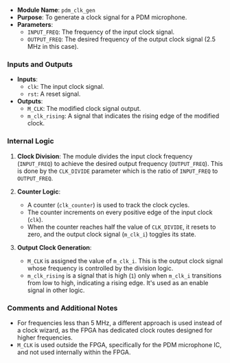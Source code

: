 - **Module Name**: `pdm_clk_gen`
- **Purpose**: To generate a clock signal for a PDM microphone.
- **Parameters**:
  - `INPUT_FREQ`: The frequency of the input clock signal.
  - `OUTPUT_FREQ`: The desired frequency of the output clock signal (2.5 MHz in this case).

### Inputs and Outputs

- **Inputs**:
  - `clk`: The input clock signal.
  - `rst`: A reset signal.
- **Outputs**:
  - `M_CLK`: The modified clock signal output.
  - `m_clk_rising`: A signal that indicates the rising edge of the modified clock.

### Internal Logic

1. **Clock Division**: The module divides the input clock frequency (`INPUT_FREQ`) to achieve the desired output frequency (`OUTPUT_FREQ`). This is done by the `CLK_DIVIDE` parameter which is the ratio of `INPUT_FREQ` to `OUTPUT_FREQ`.

2. **Counter Logic**:

   - A counter (`clk_counter`) is used to track the clock cycles.
   - The counter increments on every positive edge of the input clock (`clk`).
   - When the counter reaches half the value of `CLK_DIVIDE`, it resets to zero, and the output clock signal (`m_clk_i`) toggles its state.

3. **Output Clock Generation**:
   - `M_CLK` is assigned the value of `m_clk_i`. This is the output clock signal whose frequency is controlled by the division logic.
   - `m_clk_rising` is a signal that is high (`1`) only when `m_clk_i` transitions from low to high, indicating a rising edge. It's used as an enable signal in other logic.

### Comments and Additional Notes

- For frequencies less than 5 MHz, a different approach is used instead of a clock wizard, as the FPGA has dedicated clock routes designed for higher frequencies.
- `M_CLK` is used outside the FPGA, specifically for the PDM microphone IC, and not used internally within the FPGA.
